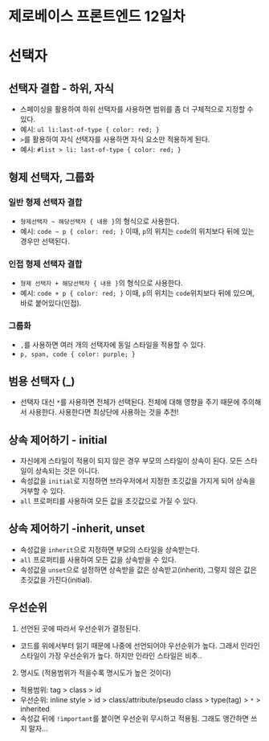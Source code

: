 제로베이스 프론트엔드 12일차
====================
# 선택자
## 선택자 결합 - 하위, 자식
* 스페이싱을 활용하여 하위 선택자를 사용하면 범위를 좀 더 구체적으로 지정할 수 있다.
* 예시: `ul li:last-of-type { color: red; }`
* `>`를 활용하여 자식 선택자를 사용하면 자식 요소만 적용하게 된다.
* 예시: `#list > li: last-of-type { color: red; }`
## 형제 선택자, 그룹화
### 일반 형제 선택자 결합
* `형제선택자 ~ 해당선택자 { 내용 }`의 형식으로 사용한다.
* 예시: `code ~ p { color: red; }` 이때, `p`의 위치는 `code`의 위치보다 뒤에 있는 경우만 선택된다. 	
### 인접 형제 선택자 결합
* `형제 선택자 + 해당선택자 { 내용 }`의 형식으로 사용한다.
* 예시: `code + p { color: red; }` 이때, `p`의 위치는 `code`위치보다 뒤에 있으며, 바로 붙어있다(인접).
### 그룹화
* `,`를 사용하면 여러 개의 선택자에 동일 스타일을 적용할 수 있다.
* `p, span, code { color: purple; }`
## 범용 선택자 (_)
* 선택자 대신 `*`를 사용하면 전체가 선택된다. 전체에 대해 영향을 주기 때문에 주의해서 사용한다. 사용한다면 최상단에 사용하는 것을 추천!
## 상속 제어하기 - initial
* 자신에게 스타일이 적용이 되지 않은 경우 부모의 스타일이 상속이 된다. 모든 스타일이 상속되는 것은 아니다.
* 속성값을 `initial`로 지정하면 브라우저에서 지정한 초깃값을 가지게 되어 상속을 거부할 수 있다.
* `all` 프로퍼티를 사용하여 모든 값을 초깃값으로 가질 수 있다.
## 상속 제어하기 -inherit, unset
* 속성값을 `inherit`으로 지정하면 부모의 스타일을 상속받는다. 
* `all` 프로퍼티를 사용하여 모든 값을 상속받을 수 있다.
* 속성값을 `unset`으로 설정하면 상속받을 값은 상속받고(inherit), 그렇지 않은 값은 초깃값을 가진다(initial). 
## 우선순위
1. 선언된 곳에 따라서 우선순위가 결정된다.
  * 코드를 위에서부터 읽기 때문에 나중에 선언되어야 우선순위가 높다. 그래서 인라인 스타일이 가장 우선순위가 높다. 하지만 인라인 스타일은 비추..
2. 명시도 (적용범위가 적을수록 명시도가 높은 것이다)
  * 적용범위: tag > class > id
  * 우선순위: inline style > id > class/attribute/pseudo class > type(tag) > `*` > inherited
  * 속성값 뒤에 `!important`를 붙이면 우선순위 무시하고 적용됨. 그래도 앵간하면 쓰지 말자...
